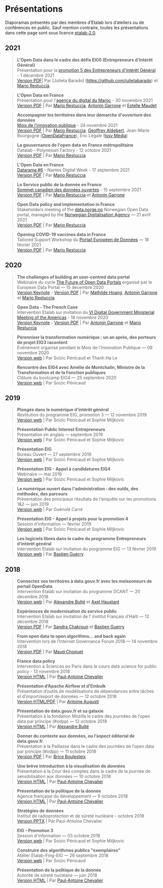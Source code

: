 # Présentations

Diaporamas présentés par des membres d’Etalab lors d’ateliers ou de conférences en public.
Sauf mention contraire, toutes les présentations dans cette page sont sous licence [etalab-2.0](https://www.etalab.gouv.fr/wp-content/uploads/2017/04/ETALAB-Licence-Ouverte-v2.0.pdf).

## 2021

> **L'Open Data dans le cadre des défis EIG5 (Entrepreneurs d'Intérêt Général)**<br/>
> Présentation pour la [promotion 5 des Entrepreneurs d'Intérêt Général](https://eig.etalab.gouv.fr) - 1 décembre 2021 <br/> [Version PDF](https://etalab.github.io/etalab/diaporamas/2021_12_01_Presentation_Open_Data_EIG5.pdf)| Par [Julieta Barado] (https://github.com/julietabarado) et [Mario Restuccia](https://github.com/restuccia).

> **L'Open Data en France**<br/>
> Présentation pour l'[agence du digital du Maroc](http://www.egov.ma/fr) - 30 novembre 2021<br/>
[Version PDF](https://etalab.github.io/etalab/diaporamas/2021-11-30-agence-digitale-maroc.pdf) | Par [Mario Restuccia](https://github.com/restuccia), [Antonin Garrone](https://github.com/agarrone) et [Estelle Maudet](https://github.com/maudetes)

> **Accompagner les territoires dans leur démarche d'ouverture des données**<br/>
> [Mois de l'innovation publique](https://www.modernisation.gouv.fr/mois-de-linnovation-publique/open-data-accompagner-les-territoires-dans-leur-demarche-douverture) - 24 novembre 2021<br/>
[Version PDF](https://etalab.github.io/etalab/diaporamas/2021-11-24-open-data-territoires.pdf) | Par [Mario Restuccia](https://github.com/restuccia), [Geoffrey Aldebert](https://github.com/geoffreyaldebert/), Jean-Marie Bourgogne ([OpenDataFrance](https://www.opendatafrance.net/)), Éric Legale ([Issy Média](https://issymedia.fr/))

> **La gouvernance de l'open data en France métropolitaine**<br/>
> Datalab - Polynesian Factory - 12 octobre 2021 <br/>
[Version PDF](https://etalab.github.io/etalab/diaporamas/2021-10-12-datalab-polynesie.pdf) | Par [Mario Restuccia](https://github.com/restuccia)

> **L'Open Data en France**<br/>
> [Datarama #6](http://neoblogs.lecolededesign.com/datarama/) - Nantes Digital Week - 17 septembre 2021<br/>
[Version PDF](https://etalab.github.io/etalab/diaporamas/2021-09-17-etalab-datarama-nantes.pdf) | Par [Mario Restuccia](https://github.com/restuccia)

> **Le Service public de la donnée en France**<br/>
> [Sommet canadien des données ouvertes](https://www.sommetcanadiendesdonneesouvertes.ca/) - 15 septembre 2021 <br/>
[Version PDF](https://etalab.github.io/etalab/diaporamas/2021-09-15-sommet-canadien-donnees-ouvertes-donnees-reference.pdf) | Par [Mario Restuccia](https://github.com/restuccia) et [Antonin Garrone](https://github.com/agarrone)

> **Open Data policy and implementation in France**<br/>
> Stakeholders meeting of the [data.norge.no](https://data.norge.no) Norwegian Open Data portal, managed by the [Norwegian Digitalisation Agency](https://www.digdir.no/) — 21 avril 2021<br />[Version PDF](https://etalab.github.io/etalab/diaporamas/2021-04-21-norwegian-digitalisation-agency.pdf) | Par [Mario Restuccia](https://github.com/restuccia)


> **Opening COVID-19 vaccines data in France**<br/>
> Tailored Support Workshop du [Portail Européen de Données](https://www.europeandataportal.eu/fr) — 18 février 2021<br/>[Version PDF](https://etalab.github.io/etalab/diaporamas/2021-02-18-EDP-covid-vaccines.pdf) | Par [Mario Restuccia](https://github.com/restuccia)

## 2020
> **The challenges of building an user-centred data portal**<br/>
> Webinaire du cycle [The Future of Open Data Portals](https://european-data-portal.gitlab.io/future-open-data-portals/) organisé par le European Data Portal — 15 décembre 2020<br/>[Version Keynote](https://etalab.github.io/etalab/diaporamas/2020-12-15-future-opendata-portals.key) - [Version PDF](https://etalab.github.io/etalab/diaporamas/2020-12-15-future-opendata-portals.pdf) | Par [Mathilde Hoang](https://github.com/mathildehg), [Antonin Garrone](https://github.com/agarrone) et [Mario Restuccia](https://github.com/restuccia)

> **Open Data - The French Case**<br/>
> Intervention Etalab sur invitation du [VI Digital Government Ministerial Meeting of the Americas](https://www.redgealc.org/ministerial2020/en/the-event/) - 18 novembre 2020<br/>[Version Keynote](https://etalab.github.io/etalab/diaporamas/slides-vi-digital-government-ministerial-meeting-of-the-americas/slides-vi-digital-government-ministerial-meeting-of-the-americas.key) - [Version PDF](https://etalab.github.io/etalab/diaporamas/slides-vi-digital-government-ministerial-meeting-of-the-americas/slides-vi-digital-government-ministerial-meeting-of-the-americas.pdf) | Par [Antonin Garrone](https://github.com/agarrone) et [Mario Restuccia](https://github.com/restuccia)

> **Pérenniser la transformation numérique : un an après, des porteurs de projet EIG3 racontent**<br/>
> Evénement organisé pendant le Mois de l'Innovation Publique — 09 novembre 2020<br/>[Version web](https://speakerdeck.com/eig2020/eig3) | Par
> Soizic Pénicaud et Thanh Ha Le

> **Rencontre des EIG4 avec Amélie de Montchalin, Ministre de la Transformation et de la Fonction publiques**<br/>
> Clôture du bootcamp EIG4 — 25 septembre 2020<br/>[Version web](https://speakerdeck.com/eig2020/presentation-de-cloture-du-bootcamp-eig4) | Par
> Soizic Pénicaud

## 2019

> **Plongée dans le numérique d'intérêt général**<br/>
> Restitution du programme EIG, promotion 3 — 12 novembre 2019<br/>[Version web](https://speakerdeck.com/eig2020/restitution-de-la-promotion-eig-3) | Par
> Soizic Pénicaud et Sophie Miljkovic

> **Présentation Public Interest Entrepreneurs**<br/>
> Présentation en anglais — septembre 2019<br/>[Version web](https://speakerdeck.com/eig2020/english-presentation-september-2019) | Par
> Soizic Pénicaud et Sophie Miljkovic

> **Présentation EIG**<br/>
> Bureau Ouvert — 27 septembre 2019<br/>[Version web](https://speakerdeck.com/eig2020/2019-71d6d2e6-6240-4425-b59f-a9be4b73e96d) | Par
> Soizic Pénicaud et Sophie Miljkovic

> **Présentation EIG - Appel à candidatures EIG4**<br/>
> Webinaire — mai 2019<br/>[Version web](https://speakerdeck.com/eig2020/presentation-webinaires-3e165e3c-1d22-4f80-8c7a-7d115e55baad) | Par
> Soizic Pénicaud et Sophie Miljkovic

> **Le numérique ouvert dans l'administration : des outils, des méthodes, des parcours**<br/>
> Présentation des principaux résultats de l'enquête sur les promotions 1&2 — juin 2019<br/>[Version web](https://speakerdeck.com/eig2020/presentation-des-principaux-resultats-du-rapport-danalyse-eig) | Par
> Guénolé Carré

> **Présentation EIG - Appel à projets pour la promotion 4**<br/>
> Session d'information — février 2019<br/>[Version web](https://speakerdeck.com/eig2020/appel-a-projets-eig-4-session-dinformation) | Par
> Soizic Pénicaud et Sophie Miljkovic

> **Les logiciels libres dans le cadre du programme Entrepreneurs d’intérêt général**<br/>
> Intervention Etalab sur invitation du programme EIG — 13 février 2019<br/>[Version web](https://speakerdeck.com/bluehats/les-logiciels-libres-dans-le-cadre-du-programme-entrepreneur-dinteret-general) | Par
> [Bastien Guerry](https://github.com/bzg)

## 2018

> **Connectez vos territoires à data.gouv.fr avec les moissoneurs de portail OpenData**<br/>
> Intervention Etalab sur invitation du programme DCANT — 20 décembre 2018<br/>[Version web](https://pad.etalab.studio/p/S1sIwFwg4) | Par
> [Alexandre Bulté](https://github.com/abulte) et [Axel Haustant](https://github.com/noirbizarre)

> **Expériences de modernisation du service public**<br/>
> Intervention Etalab sur invitation de l’
> Institut Français d’Haïti — 12 décembre 2018<br/>[Version PDF](diaporamas/2018-12-12-etalab_dinsic_haiti.pdf) | Par
> [Sandra Chakroun](https://github.com/sandcha) et [Bastien Guerry](https://github.com/bzg)

> **From open data to open algorithms… and back again**<br/>
> Intervention lors de l’Internet Governance Forum 2018 — 14 novembre 2018<br/>[Version PDF](diaporamas/2018-11-13-IGF-open-data-open-algo.pdf) | Par [Maud Choquet](https://github.com/mchoquet)

> **France data policy**<br/>
> Intervention à Sciences po Paris dans le cours data science for public policy - 13 novembre 2018<br/>[Version HTML](https://etalab.github.io/etalab/diaporamas/slides-sciencespo.html) | Par [Paul-Antoine Chevalier](https://github.com/pachevalier)

> **Présentation d’Apache Airflow et d’Embulk**<br/>
> Présentation d’outils de modélisations de dépendances entre tâches et d’import/export de données — 12 octobre 2018<br/>[Version HTML/PDF](https://docs.google.com/presentation/d/1LxwJIA2BFbGtPtdaUaGp1mngYWUQDMrM1V3DZ8AneR0/edit) | Par [Antoine Augusti](https://github.com/AntoineAugusti)

> **Présentation de data.gouv.fr et sa galaxie**<br/>
> Présentation à la fondation Mozilla le cadre des journées de l’open data par principe (#odpp) — 12 octobre 2018<br/>[Version HTML](https://speakerdeck.com/abulte/data-dot-gouv-dot-fr-atelier-odpp-2018-10-12) | Par [Alexandre Bulté](https://github.com/abulte)

> **Donner du contexte aux données, ou l’aspect éditorial de data.gouv.fr**.<br/>
> Présentation à la Paillasse dans le cadre des journées de l’open data par principe (#odpp) — 11 octobre 2018<br/>[Version PDF](diaporamas/2018-10-11-atelier-edito-datagouvfr.pdf) | Par [Brice Boulesteix](https://github.com/bboulesteix)

> **Une brève introduction à la visualisation de données**<br/>
> Présentation à la Cour des comptes dans le cadre de la journée de sensibilisation aux données — 10 octobre 2018<br/>[Version HTML](https://etalab.github.io/etalab/diaporamas/slides-courdescomptes.html) | Par [Paul-Antoine Chevalier](https://github.com/pachevalier)

> **Présentation de la politique de la donnée**<br/>
> Agence française du développement — 9 octobre 2018<br/>[Version HTML](https://etalab.github.io/etalab/diaporamas/slides-afd.html) | Par [Paul-Antoine Chevalier](https://github.com/pachevalier)

> **Stratégies de données**<br/>
> Institut de radioprotection et de sûreté nucléaire - octobre 2018<br/>[Version PPTX](https://nextcloud.data.gouv.fr/s/byWCQaD7ETKWSF9) | Par Paul-Antoine Chevalier

> **EIG - Promotion 3**<br/>
> Session d'information — 03 octobre 2018<br/>[Version web](https://speakerdeck.com/eig2020/evenement-dinformation-eig3-3-octobre) | Par
> Soizic Pénicaud et Sophie Miljkovic

> **Construire des algorithmes publics "exemplaires"**<br/>
> Atelier Etalab-Fing-EIG — 26 septembre 2018<br/>[Version web](https://speakerdeck.com/eig2020/atelier-fing-etalab-eig-sur-les-algorithmes-publics) | Par
> Soizic Pénicaud

> **Présentation de la politique de la donnée**<br/>
> Autorité de sûreté nucléaire — juin 2018<br/>[Version HTML](https://etalab.github.io/etalab/diaporamas/slides-asn.html) | Par [Paul-Antoine Chevalier](https://github.com/pachevalier)
